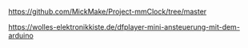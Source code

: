 https://github.com/MickMake/Project-mmClock/tree/master

https://wolles-elektronikkiste.de/dfplayer-mini-ansteuerung-mit-dem-arduino